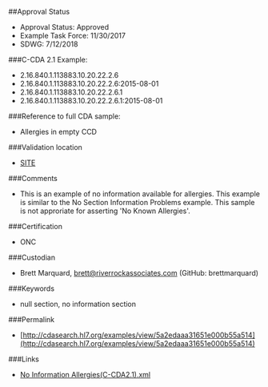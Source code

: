 ##Approval Status 

* Approval Status: Approved
* Example Task Force: 11/30/2017
* SDWG: 7/12/2018



###C-CDA 2.1 Example:

* 2.16.840.1.113883.10.20.22.2.6
* 2.16.840.1.113883.10.20.22.2.6:2015-08-01
* 2.16.840.1.113883.10.20.22.2.6.1
* 2.16.840.1.113883.10.20.22.2.6.1:2015-08-01

###Reference to full CDA sample:
* Allergies in empty CCD


###Validation location

* [SITE](https://sitenv.org/sandbox-ccda/ccda-validator)


###Comments

* This is an example of no information available for allergies. This example is similar to the No Section Information Problems example. This sample is not approriate for asserting 'No Known Allergies'.

###Certification

* ONC

###Custodian

* Brett Marquard, brett@riverrockassociates.com (GitHub: brettmarquard)

###Keywords

* null section, no information section




###Permalink

* [http://cdasearch.hl7.org/examples/view/5a2edaaa31651e000b55a514](http://cdasearch.hl7.org/examples/view/5a2edaaa31651e000b55a514)

###Links

* [No Information Allergies(C-CDA2.1).xml](https://github.com/HL7/C-CDA-Examples/tree/master/Allergies/No%20Section%20Information%20Allergies/No%20Information%20Allergies%28C-CDA2.1%29.xml)
